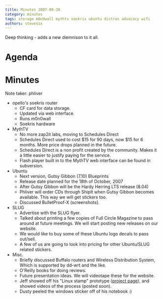 ```yaml
---
title: Minutes 2007-09-20
category: minutes
tags: storage m0n0wall mythtv soekris ubuntu distros advocacy wifi
authors: stevenix
---
```


Deep thinking - adds a new diemnison to it all.

# Agenda

# Minutes

Note taker: phliver

* opello's soekris router
  * CF card for data storage.
  * Updated via web interface.
  * Runs m0n0wall
  * Soekris hardware
* MythTV
  * No more zap2it labs, moving to Schedules Direct
  * Schedules Direct used to cost \$15 for 90 days, now \$15 for 6
    months. More price drops planned in the future.
  * Schedules Direct is a non profit created by the community. Makes
    it a little easier to justify paying for the service.
  * Flash player built in to the MythTV web interface can be found
    in subversion.
* Ubuntu
  * Next version, Gutsy Gibbon (7.10) Blueprints
  * Release date planned for the 18th of October, 2007
  * After Gutsy Gibbon will be the Hardy Herring LTS release (8.04)
  * Phliver will order CDs through ShipIt when Gutsy Gibbon becomes
    available. This way we will get stickers too.
  * Discussed BulletProof-X (screenshots).
* SLUG
  * Advertise with the SLUG flyer.
  * Talked about printing a few copies of Full Circle Magazine to
    pass around at future meetings. We will start posting new
    releases on our website.
  * We would like to buy some of these Ubuntu logo decals to pass
    out/sell.
  * A few of us are going to look into pricing for other Ubuntu/SLUG
    related stickers.
* Misc.
  * Briefly discussed Buffalo routers and Wireless Distribution
    System, Which is supported by dd-wrt and the like.
  * O'Reilly books for doing reviews.
  * Future presentation ideas. We will videotape these for the
    website.
  * Jeff showed off his "Linux stamp" prototype ([project
    page](http://opencircuits.com/Linuxstamp)), and showed videos of
    the process (posted soon).
  * Dusty peeled the windows sticker off of his notebook :)

